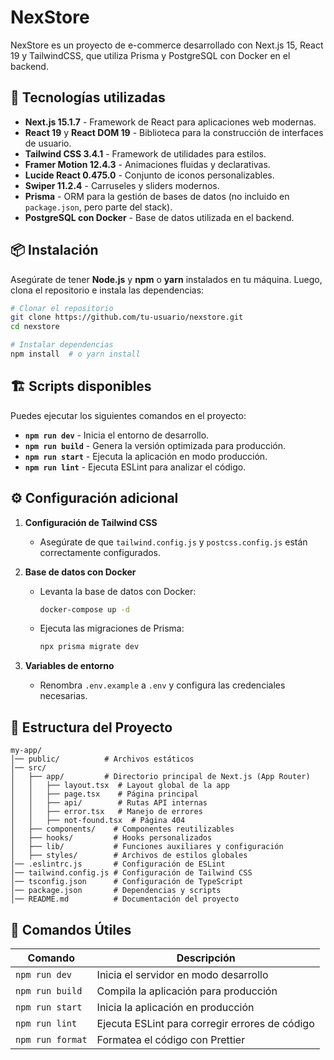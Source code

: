 # NexStore

NexStore es un proyecto de e-commerce desarrollado con Next.js 15, React 19 y TailwindCSS, que utiliza Prisma y PostgreSQL con Docker en el backend.

## 🚀 Tecnologías utilizadas

- **Next.js 15.1.7** - Framework de React para aplicaciones web modernas.
- **React 19** y **React DOM 19** - Biblioteca para la construcción de interfaces de usuario.
- **Tailwind CSS 3.4.1** - Framework de utilidades para estilos.
- **Framer Motion 12.4.3** - Animaciones fluidas y declarativas.
- **Lucide React 0.475.0** - Conjunto de iconos personalizables.
- **Swiper 11.2.4** - Carruseles y sliders modernos.
- **Prisma** - ORM para la gestión de bases de datos (no incluido en `package.json`, pero parte del stack).
- **PostgreSQL con Docker** - Base de datos utilizada en el backend.

## 📦 Instalación

Asegúrate de tener **Node.js** y **npm** o **yarn** instalados en tu máquina. Luego, clona el repositorio e instala las dependencias:

```bash
# Clonar el repositorio
git clone https://github.com/tu-usuario/nexstore.git
cd nexstore

# Instalar dependencias
npm install  # o yarn install
```

## 🏗️ Scripts disponibles

Puedes ejecutar los siguientes comandos en el proyecto:

- **`npm run dev`** - Inicia el entorno de desarrollo.
- **`npm run build`** - Genera la versión optimizada para producción.
- **`npm run start`** - Ejecuta la aplicación en modo producción.
- **`npm run lint`** - Ejecuta ESLint para analizar el código.

## ⚙️ Configuración adicional

1. **Configuración de Tailwind CSS**
   - Asegúrate de que `tailwind.config.js` y `postcss.config.js` están correctamente configurados.

2. **Base de datos con Docker**
   - Levanta la base de datos con Docker:
     ```bash
     docker-compose up -d
     ```
   - Ejecuta las migraciones de Prisma:
     ```bash
     npx prisma migrate dev
     ```

3. **Variables de entorno**
   - Renombra `.env.example` a `.env` y configura las credenciales necesarias.

## 📂 Estructura del Proyecto

```
my-app/
│── public/          # Archivos estáticos
│── src/
│   ├── app/         # Directorio principal de Next.js (App Router)
│   │   ├── layout.tsx  # Layout global de la app
│   │   ├── page.tsx    # Página principal
│   │   ├── api/        # Rutas API internas
│   │   ├── error.tsx   # Manejo de errores
│   │   ├── not-found.tsx  # Página 404
│   ├── components/    # Componentes reutilizables
│   ├── hooks/         # Hooks personalizados
│   ├── lib/           # Funciones auxiliares y configuración
│   ├── styles/        # Archivos de estilos globales
│── .eslintrc.js       # Configuración de ESLint
│── tailwind.config.js # Configuración de Tailwind CSS
│── tsconfig.json      # Configuración de TypeScript
│── package.json       # Dependencias y scripts
│── README.md          # Documentación del proyecto
```

## 🔧 Comandos Útiles

| Comando         | Descripción                                     |
|----------------|---------------------------------------------|
| `npm run dev`  | Inicia el servidor en modo desarrollo       |
| `npm run build`| Compila la aplicación para producción       |
| `npm run start`| Inicia la aplicación en producción          |
| `npm run lint` | Ejecuta ESLint para corregir errores de código |
| `npm run format` | Formatea el código con Prettier |
